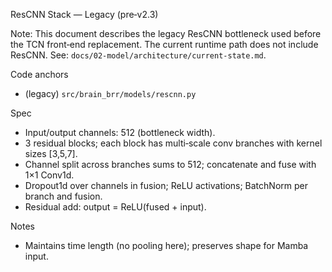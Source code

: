 ResCNN Stack — Legacy (pre‑v2.3)

Note: This document describes the legacy ResCNN bottleneck used before the TCN front‑end
replacement. The current runtime path does not include ResCNN.
See: `docs/02-model/architecture/current-state.md`.

Code anchors
- (legacy) `src/brain_brr/models/rescnn.py`

Spec
- Input/output channels: 512 (bottleneck width).
- 3 residual blocks; each block has multi‑scale conv branches with kernel sizes [3,5,7].
- Channel split across branches sums to 512; concatenate and fuse with 1×1 Conv1d.
- Dropout1d over channels in fusion; ReLU activations; BatchNorm per branch and fusion.
- Residual add: output = ReLU(fused + input).

Notes
- Maintains time length (no pooling here); preserves shape for Mamba input.
